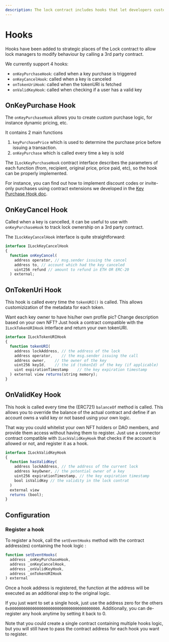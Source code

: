 ```yaml
---
description: The lock contract includes hooks that let developers customize their behavior.
---
```


# Hooks

Hooks have been added to strategic places of the Lock contract to allow lock managers to modify behaviour by calling a 3rd party contract.

We currently support 4 hooks:

* `onKeyPurchaseHook`: called when a key purchase is triggered
* `onKeyCancelHook`: called when a key is canceled
* `onTokenUriHook`: called when the tokenURI is fetched
* `onValidKeyHook`: called when checking if a user has a valid key

## OnKeyPurchase Hook

The `onKeyPurchaseHook` allows you to create custom purchase logic, for instance dynamic pricing, etc. 

It contains 2 main functions 

1. `keyPurchasePrice` which is used to determine the purchase price before issuing a transaction.
2. `onKeyPurchase` which is called every time a key is sold

The `ILockKeyPurchaseHook` contract interface describes the parameters of each function (from, recipient, original price, price paid, etc), so the hook can be properly implemented.

For instance, you can find out how to implement discount codes or invite-only purchases using contract extensions we developed in the [Key Purchase Hook doc](developers/smart-contracts/lock-api/hooks/the-key-purchase-hook.md).

## OnKeyCancel Hook

Called when a key is cancelled, it can be useful to use with `onKeyPurchaseHook` to track lock ownership on a 3rd party contract.

The `ILockKeyCancelHook` interface is quite straightforward:

```js
interface ILockKeyCancelHook
{
  function onKeyCancel(
    address operator, // msg.sender issuing the cancel
    address to, // account which had the key canceled
    uint256 refund // amount to refund in ETH OR ERC-20
  ) external;
```

## OnTokenUri Hook

This hook is called every time the `tokenURI()` is called. This allows customizization of the metadata for each token. 

Want each key owner to have his/her own profile pic? Change description based on your own NFT? Just hook a contract compatible with the `ILockTokenURIHook`  interface and return your own tokenURI.

```js
interface ILockTokenURIHook
{
  function tokenURI(
    address lockAddress, // the address of the lock
    address operator,    // the msg.sender issuing the call
    address owner,    // the owner of the key 
    uint256 keyId,    // the id (tokenId) of the key (if applicable)
    uint expirationTimestamp    // the key expiration timestamp
  ) external view returns(string memory);
}
```

## OnValidKey Hook

This hook is called every time the (ERC721) `balanceOf` method is called. This allows you to override the balance of the actual contract and define if an account owns a valid key or not based using your own logic.

That way you could whitelist your own NFT holders or DAO members, and provide them access without having them to register. Just use a connector contract compatible with `ILockValidKeyHook` that checks if the account is allowed or not, and register it as a hook.

```js
interface ILockValidKeyHook
{
  function hasValidKey(
    address lockAddress, // the address of the current lock
    address keyOwner, // the potential owner of a key 
    uint256 expirationTimestamp, // the key expiration timestamp
    bool isValidKey // the validity in the lock contrat
  ) 
  external view
  returns (bool);
}
```

## Configuration

### Register a hook

To register a hook, call the `setEventHooks` method with the contract address(es) containing the hook logic :

```javascript
function setEventHooks(
  address _onKeyPurchaseHook,
  address _onKeyCancelHook,
  address _onValidKeyHook,
  address _onTokenURIHook
) external
```

Once a hook address is registered, the function at the address will be executed as an additional step to the original logic. 

If you just want to set a single hook, just use the address zero for the others `0x0000000000000000000000000000000000000000`. Additionally, you can de-register any hook anytime by setting it back to 0.

Note that you could create a single contract containing multiple hooks logic, but you will still have to pass the contract address for each hook you want to register.

